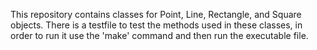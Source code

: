 This repository contains classes for Point, Line, Rectangle, and Square objects. There is a testfile to test the methods used in these classes, in order to run it use the 'make' command and then run the executable file.
